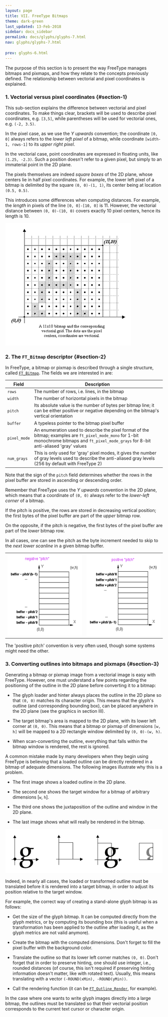 ```yaml
---
layout: page
title: VII. FreeType Bitmaps
theme: dark-green
last_updated: 13-Feb-2018
sidebar: docs_sidebar
permalink: docs/glyphs/glyphs-7.html
nav: glyphs/glyphs-7.html

prev: glyphs-6.html
---
```


The purpose of this section is to present the way FreeType manages bitmaps and
pixmaps, and how they relate to the concepts previously defined.  The
relationship between vectorial and pixel coordinates is explained.

### 1\. Vectorial versus pixel coordinates {#section-1}

This sub-section explains the difference between vectorial and pixel
coordinates.  To make things clear, brackets will be used to describe pixel
coordinates, e.g.  `[3,5]`, while parentheses will be used for vectorial ones,
e.g.  `(-2, 3.5)`.

In the pixel case, as we use the _Y upwards_ convention; the coordinate 
`[0, 0]` always refers to the _lower left pixel_ of a bitmap, while coordinate
`[width-1, rows-1]` to its _upper right pixel_.

In the vectorial case, point coordinates are expressed in floating units, like
`(1.25, -2.3)`.  Such a position doesn't refer to a given pixel, but simply to
an immaterial point in the 2D plane.

The pixels themselves are indeed _square boxes_ of the 2D plane, whose centers
lie in half pixel coordinates.  For example, the lower left pixel of a bitmap
is delimited by the square `(0, 0)-(1, 1)`, its center being at location
`(0.5, 0.5)`.

This introduces some differences when computing distances.  For example, the
_length_ in pixels of the line `[0, 0]-[10, 0]` is 11\.  However, the vectorial
distance between `(0, 0)-(10, 0)` covers exactly 10 pixel centers, hence its
length is 10.

![bitmap and vector grid](assets/grid_1.png)

### 2\. The `FT_Bitmap` descriptor {#section-2}

In FreeType, a bitmap or pixmap is described through a single structure, called
[`FT_Bitmap`](../reference/ft2-basic_types.html#FT_Bitmap).  The fields we are
interested in are:

Field        | Description
-------------|------------
`rows`       | The number of rows, i.e. lines, in the bitmap
`width`      | The number of horizontal pixels in the bitmap
`pitch`      | Its absolute value is the number of bytes per bitmap line; it can be either positive or negative depending on the bitmap's vertical orientation
`buffer`     | A typeless pointer to the bitmap pixel buffer
`pixel_mode` | An enumeration used to describe the pixel format of the bitmap; examples are `ft_pixel_mode_mono` for 1-bit monochrome bitmaps and `ft_pixel_mode_grays` for 8-bit anti-aliased 'gray' values
`num_grays`  |  This is only used for  'gray' pixel modes, it gives the number of gray levels used to describe the anti-aliased gray levels (256 by default with FreeType 2)

Note that the sign of the `pitch` field determines whether the rows in the
pixel buffer are stored in ascending or descending order.

Remember that FreeType uses the _Y upwards_ convention in the 2D plane, which
means that a coordinate of `(0, 0)` always refer to the _lower-left corner_ of
a bitmap.

If the pitch is positive, the rows are stored in decreasing vertical position;
the first bytes of the pixel buffer are part of the _upper_ bitmap row.

On the opposite, if the pitch is negative, the first bytes of the pixel buffer
are part of the _lower_ bitmap row.

In all cases, one can see the pitch as the byte increment needed to skip to the
_next lower scanline_ in a given bitmap buffer.

<table class="vertical-space">
<tr>
    <td>
<img src="assets/up_flow.png"
        height="261"
        width="275"
        alt="negative 'pitch'">
    </td>
    <td>
<img src="assets/down_flow.png"
        height="263"
        width="273"
        alt="positive 'pitch'">
    </td>
</tr>
</table>

The  'positive pitch' convention is very often used, though some systems might
need the other.

### 3\. Converting outlines into bitmaps and pixmaps {#section-3}

Generating a bitmap or pixmap image from a vectorial image is easy with
FreeType.  However, one must understand a few points regarding the positioning
of the outline in the 2D plane before converting it to a bitmap:

* The glyph loader and hinter always places the outline in the 2D plane so that
  `(0, 0)` matches its character origin.  This means that the glyph's outline
  (and corresponding bounding box), can be placed anywhere in the 2D plane (see
  the graphics in section III).

* The target bitmap's area is mapped to the 2D plane, with its lower left
  corner at `(0, 0)`.  This means that a bitmap or pixmap of dimensions
  `[w, h]` will be mapped to a 2D rectangle window delimited by
  `(0, 0)-(w, h)`.

* When scan-converting the outline, everything that falls within the bitmap
  window is rendered, the rest is ignored.

A common mistake made by many developers when they begin using FreeType is
believing that a loaded outline can be directly rendered in a bitmap of
adequate dimensions.  The following images illustrate why this is a problem.

* The first image shows a loaded outline in the 2D plane.

* The second one shows the target window for a bitmap of arbitrary dimensions
  [`w`, `h`].

* The third one shows the juxtaposition of the outline and window in the 2D
  plane.

* The last image shows what will really be rendered in the bitmap.

![clipping algorithm](assets/clipping.png)

Indeed, in nearly all cases, the loaded or transformed outline must be
translated before it is rendered into a target bitmap, in order to adjust its
position relative to the target window.

For example, the correct way of creating a stand-alone glyph bitmap is as
follows:

* Get the size of the glyph bitmap. It can be computed directly from the glyph
  metrics, or by computing its bounding box (this is useful when a
  transformation has been applied to the outline after loading it, as the glyph
  metrics are not valid anymore).

* Create the bitmap with the computed dimensions.  Don't forget to fill the
  pixel buffer with the background color.

* Translate the outline so that its lower left corner matches `(0, 0)`.  Don't
  forget that in order to preserve hinting, one should use integer, i.e.,
  rounded distances (of course, this isn't required if preserving hinting
  information doesn't matter, like with rotated text).  Usually, this means
  translating with a vector `(-ROUND(xMin), -ROUND(yMin))`.

* Call the rendering function (it can be
  [`FT_Outline_Render`](../reference/ft2-outline_processing.html#FT_Outline_Render),
  for example).

In the case where one wants to write glyph images directly into a large bitmap,
the outlines must be translated so that their vectorial position corresponds to
the current text cursor or character origin.
